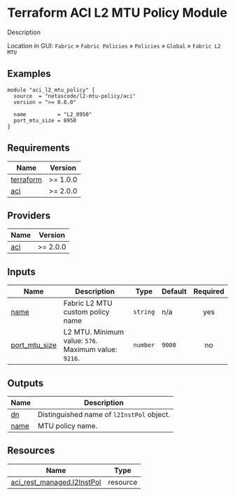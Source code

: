 <!-- BEGIN_TF_DOCS -->
# Terraform ACI L2 MTU Policy Module

Description

Location in GUI:
`Fabric` » `Fabric Policies` » `Policies` » `Global` » `Fabric L2 MTU`

## Examples

```hcl
module "aci_l2_mtu_policy" {
  source  = "netascode/l2-mtu-policy/aci"
  version = ">= 0.8.0"

  name          = "L2_8950"
  port_mtu_size = 8950
}
```

## Requirements

| Name | Version |
|------|---------|
| <a name="requirement_terraform"></a> [terraform](#requirement\_terraform) | >= 1.0.0 |
| <a name="requirement_aci"></a> [aci](#requirement\_aci) | >= 2.0.0 |

## Providers

| Name | Version |
|------|---------|
| <a name="provider_aci"></a> [aci](#provider\_aci) | >= 2.0.0 |

## Inputs

| Name | Description | Type | Default | Required |
|------|-------------|------|---------|:--------:|
| <a name="input_name"></a> [name](#input\_name) | Fabric L2 MTU custom policy name | `string` | n/a | yes |
| <a name="input_port_mtu_size"></a> [port\_mtu\_size](#input\_port\_mtu\_size) | L2 MTU. Minimum value: `576`. Maximum value: `9216`. | `number` | `9000` | no |

## Outputs

| Name | Description |
|------|-------------|
| <a name="output_dn"></a> [dn](#output\_dn) | Distinguished name of `l2InstPol` object. |
| <a name="output_name"></a> [name](#output\_name) | MTU policy name. |

## Resources

| Name | Type |
|------|------|
| [aci_rest_managed.l2InstPol](https://registry.terraform.io/providers/CiscoDevNet/aci/latest/docs/resources/rest_managed) | resource |
<!-- END_TF_DOCS -->